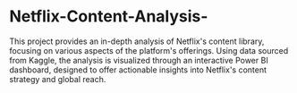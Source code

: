 # Netflix-Content-Analysis-
This project provides an in-depth analysis of Netflix's content library, focusing on various aspects of the platform's offerings. Using data sourced from Kaggle, the analysis is visualized through an interactive Power BI dashboard, designed to offer actionable insights into Netflix's content strategy and global reach.
